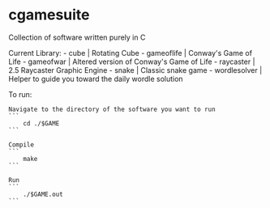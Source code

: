 # cgamesuite

Collection of software written purely in C

Current Library:
    - cube | Rotating Cube
    - gameoflife | Conway's Game of Life
    - gameofwar | Altered version of Conway's Game of Life 
    - raycaster | 2.5 Raycaster Graphic Engine
    - snake | Classic snake game
    - wordlesolver | Helper to guide you toward the daily wordle solution

To run:

    Navigate to the directory of the software you want to run
    ```
        cd ./$GAME
    ```

    Compile
    ```
        make
    ```

    Run
    ```
        ./$GAME.out
    ```

